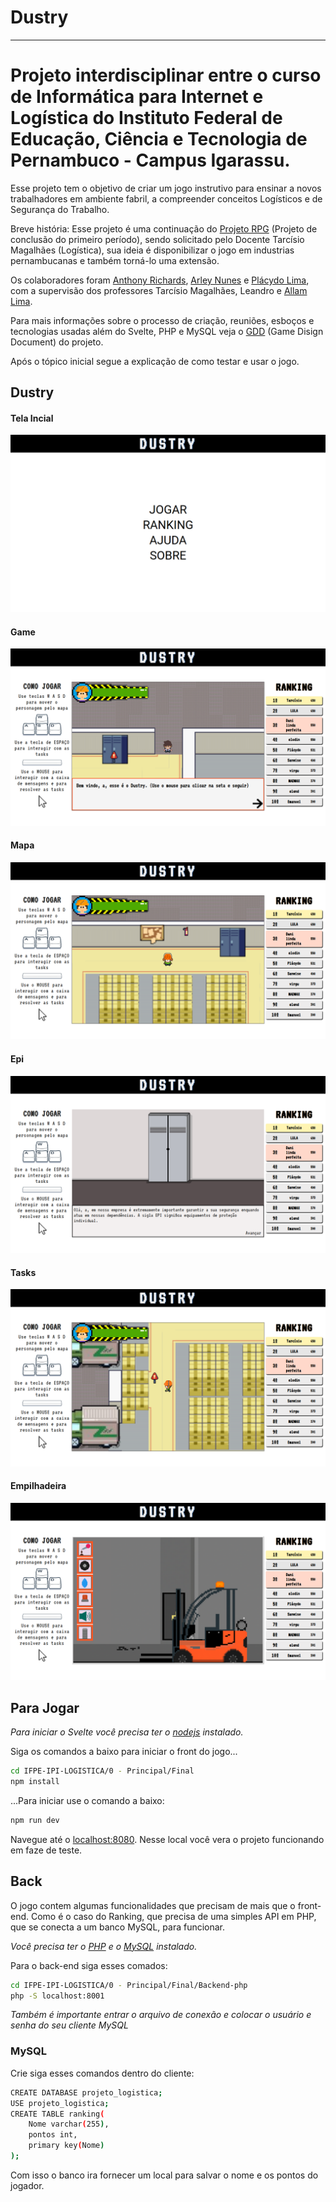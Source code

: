 # Dustry

---

# Projeto interdisciplinar entre o curso de Informática para Internet e Logística do Instituto Federal de Educação, Ciência e Tecnologia de Pernambuco - Campus Igarassu.

Esse projeto tem o objetivo de criar um jogo instrutivo para ensinar a novos trabalhadores em ambiente fabril, a compreender conceitos Logísticos e de Segurança do Trabalho.

Breve história: Esse projeto é uma continuação do [Projeto RPG](https://github.com/pl4cydo/IFPE-projeto-svelte--RPG) (Projeto de conclusão do primeiro período), sendo solicitado pelo Docente Tarcísio Magalhães (Logística), sua ideia é disponibilizar o jogo em industrias pernambucanas e também torná-lo uma extensão.

Os colaboradores foram [Anthony Richards](https://github.com/aR1ch4rdz), [Arley Nunes](https://github.com/Arluzss) e [Plácydo Lima](https://github.com/pl4cydo), com a supervisão dos professores Tarcísio Magalhães, Leandro e [Allam Lima](https://github.com/allan-diego).

Para mais informações sobre o processo de criação, reuniões, esboços e tecnologias usadas além do Svelte, PHP e MySQL veja o [GDD](./Documentacao/GDD-Dustry.pdf) (Game Disign Document) do projeto.

Após o tópico inicial segue a explicação de como testar e usar o jogo.

## Dustry
#### Tela Incial
![](./0%20-%20Principal/Imgs/inicio.png)

#### Game
![](./0%20-%20Principal/Imgs/game.png)

#### Mapa
![](./0%20-%20Principal/Imgs/mapa.png)

#### Epi
![](./0%20-%20Principal/Imgs/epi.png)


#### Tasks
![](./0%20-%20Principal/Imgs/taks.png)

#### Empilhadeira
![](./0%20-%20Principal/Imgs/empilhadeira.png)



## Para Jogar
*Para iniciar o Svelte você precisa ter o [nodejs](https://nodejs.org/en/) instalado.*

Siga os comandos a baixo para iniciar o front do jogo...

```bash
cd IFPE-IPI-LOGISTICA/0 - Principal/Final
npm install
```

...Para iniciar use o comando a baixo:

```bash
npm run dev
```

Navegue até o  [localhost:8080](http://localhost:8080). Nesse local você vera o projeto funcionando em faze de teste.

## Back
O jogo contem algumas funcionalidades que precisam de mais que o front-end. Como é o caso do Ranking, que precisa de uma simples API em PHP, que se conecta a um banco MySQL, para funcionar.

*Você precisa ter o [PHP](https://www.php.net/downloads.php) e o [MySQL](https://www.mysql.com/downloads/) instalado.*

Para o back-end siga esses comados:

```bash
cd IFPE-IPI-LOGISTICA/0 - Principal/Final/Backend-php
php -S localhost:8001
```

*Também é importante entrar o arquivo de conexão e colocar o usuário e senha do seu cliente MySQL*

### MySQL
Crie siga esses comandos dentro do cliente:
```bash	
CREATE DATABASE projeto_logistica;
USE projeto_logistica;
CREATE TABLE ranking(
	Nome varchar(255),
	pontos int,
	primary key(Nome)
);
```
Com isso o banco ira fornecer um local para salvar o nome e os pontos do jogador.